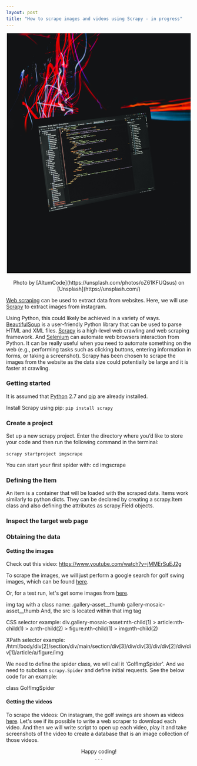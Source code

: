 ```yaml
---
layout: post
title: "How to scrape images and videos using Scrapy - in progress"
---
```


<p align="center"><img src="/assets/img/altumcodecompunsplash.jpg" width="500" height="650"></p>
<p align="center">Photo by [AltumCode](https://unsplash.com/photos/oZ61KFUQsus) on [Unsplash](https://unsplash.com/)</p>


[Web scraping](https://en.wikipedia.org/wiki/Web_scraping) can be used to extract data from websites. Here, we will use [Scrapy](https://docs.scrapy.org/en/0.24/index.html) to extract images from instagram.

Using Python, this could likely be achieved in a variety of ways. [BeautifulSoup](https://www.crummy.com/software/BeautifulSoup/bs4/doc/) is a user-friendly Python library that can be used to parse HTML and XML files. [Scrapy](https://docs.scrapy.org/en/latest/) is a high-level web crawling and web scraping framework. And [Selenium](https://www.selenium.dev/) can automate web browsers interaction from Python. It can be really useful when you need to automate something on the web (e.g., performing tasks such as clicking buttons, entering information in forms, or taking a screenshot). Scrapy has been chosen to scrape the images from the website as the data size could potentially be large and it is faster at crawling. 

### Getting started
It is assumed that [Python](https://www.python.org/) 2.7 and [pip](https://pip.pypa.io/en/latest/installing/) are already installed. 

Install Scrapy using pip:
`pip install scrapy`

### Create a project
Set up a new scrapy project. Enter the directory where you’d like to store your code and then run the following command in the terminal:

`scrapy startproject imgscrape`

You can start your first spider with:
    cd imgscrape


### Defining the Item

An item is a container that will be loaded with the scraped data. Items work similarly to python dicts. They can be declared by creating a scrapy.Item class and also defining the attributes as scrapy.Field objects.

### Inspect the target web page

### Obtaining the data

#### Getting the images

Check out this video: https://www.youtube.com/watch?v=jMMErSuEJ2g

To scrape the images, we will just perform a google search for golf swing images, which can be found [here](https://www.google.com/search?q=golf+swing+images&client=firefox-b-e&sxsrf=ALeKk02GLeeXfjkKI7QpEHryzmSD-CnX2w:1609934027493&source=lnms&tbm=isch&sa=X&ved=2ahUKEwjg6cfOn4fuAhXUOcAKHUyrAoEQ_AUoAXoECBEQAw&biw=990&bih=768).

Or, for a test run, let's get some images from [here](https://www.gettyimages.co.uk/photos/golf-swing?license=rf&phrase=golf%20swing&sort=best).

img tag with a class name: .gallery-asset__thumb gallery-mosaic-asset__thumb
And, the src is located within that img tag



CSS selector example:
div.gallery-mosaic-asset:nth-child(1) > article:nth-child(1) > a:nth-child(2) > figure:nth-child(1) > img:nth-child(2)

XPath selector example:
/html/body/div[2]/section/div/main/section/div[3]/div/div[3]/div/div[2]/div/div[1]/article/a/figure/img


We need to define the spider class, we will call it 'GolfImgSpider'. And we need to subclass `scrapy.Spider` and define initial requests. See the below code for an example:

class GolfImgSpider

#### Getting the videos
To scrape the videos:
On instagram, the golf swings are shown as videos [here](https://www.instagram.com/explore/tags/golfswing/). Let's see if its possible to write a web scraper to download each video. And then we will write script to open up each video, play it and take screenshots of the video to create a database that is an image collection of those videos.


<center>Happy coding!<center>

<center>.           .           .<center>
